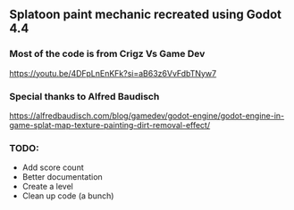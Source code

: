 ## Splatoon paint mechanic recreated using Godot 4.4

### Most of the code is from Crigz Vs Game Dev
https://youtu.be/4DFpLnEnKFk?si=aB63z6VvFdbTNyw7

### Special thanks to Alfred Baudisch
https://alfredbaudisch.com/blog/gamedev/godot-engine/godot-engine-in-game-splat-map-texture-painting-dirt-removal-effect/


### TODO:
- Add score count
- Better documentation
- Create a level
- Clean up code (a bunch)

